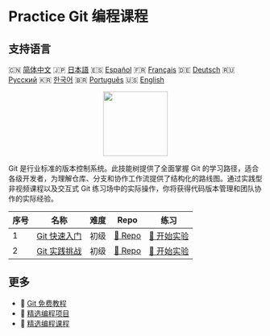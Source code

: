 # Practice Git 编程课程

## 支持语言

🇨🇳 [简体中文](README_zh.md) 🇯🇵 [日本語](README_ja.md) 🇪🇸 [Español](README_es.md) 🇫🇷 [Français](README_fr.md) 🇩🇪 [Deutsch](README_de.md) 🇷🇺 [Русский](README_ru.md) 🇰🇷 [한국어](README_ko.md) 🇧🇷 [Português](README_pt.md) 🇺🇸 [English](README.md) 

<div align="center">
<img width="128px" src="https://file.labex.io/path/mlkFQS0wjouP.png">
</div>

Git 是行业标准的版本控制系统。此技能树提供了全面掌握 Git 的学习路径，适合各级开发者，为理解仓库、分支和协作工作流提供了结构化的路线图。通过实践型非视频课程以及交互式 Git 练习场中的实际操作，你将获得代码版本管理和团队协作的实际经验。

|   序号 | 名称                                                                | 难度   | Repo                                                             | 练习                                                               |
|--------|---------------------------------------------------------------------|--------|------------------------------------------------------------------|--------------------------------------------------------------------|
|      1 | [Git 快速入门](https://labex.io/zh/courses/quick-start-with-git)    | 初级   | [🔗 Repo](https://github.com/labex-labs/quick-start-with-git)    | [🚀 开始实验](https://labex.io/zh/courses/quick-start-with-git)    |
|      2 | [Git 实践挑战](https://labex.io/zh/courses/git-practice-challenges) | 初级   | [🔗 Repo](https://github.com/labex-labs/git-practice-challenges) | [🚀 开始实验](https://labex.io/zh/courses/git-practice-challenges) |

## 更多

- 🔗 [Git 免费教程](https://github.com/labex-labs/git-free-tutorials)
- 🔗 [精选编程项目](https://github.com/labex-labs/awesome-programming-projects)
- 🔗 [精选编程课程](https://github.com/labex-labs/awesome-programming-courses)

